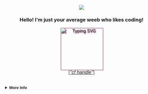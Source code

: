 <div align="center">
  <img
    src="https://media1.tenor.com/m/Fsj75FWpFZIAAAAd/ayame-%E7%99%BE%E9%AC%BC%E3%81%82%E3%82%84%E3%82%81.gif">
  <p align="center" style="font-family: 'Product Sans', sans-serif;"><h3><b>Hello! I'm just your average weeb who likes coding!</b></h3></p>
  <img height="140px" 
    src="https://readme-typing-svg.demolab.com?font=Fira+Code&pause=1000&color=E4A8CA&center=true&vCenter=true&width=435&lines=bruh"
    alt="Typing SVG" style="filter: drop-shadow(2px 2px 1px #7b1a58);" />
  <br>
  [<a href="https://https://codeforces.com/profile/Kimic" style="font-family: 'Product Sans', sans-serif; font-size: medium;"><i>"cf handle"</i></a>]
</div>

<br>
<br>

<details>
  <br>
  <summary style="font-family: 'Product Sans', sans-serif; font-size: small;"><b>More Info</b></summary>
  <div align="center">
    <table>
      <tr>
        <img height="140px" style="padding: 5px;"
          src="https://github-readme-stats-sigma-five.vercel.app/api?username=Kimichigiri&show_icons=true&theme=radical&include_all_commits=true&count_private=true" />
      </tr>
      <tr>
        <img height="140px" style="padding: 5px;"
          src="https://github-readme-stats-sigma-five.vercel.app/api/top-langs/?username=Kimichigiri&theme=radical&hide_border=false&include_all_commits=true&count_private=true&layout=compact" />
      </tr>
    </table>
  </div>
</details>

